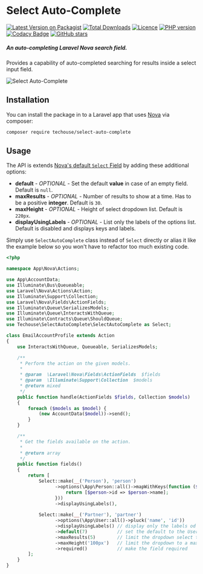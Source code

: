 # Select Auto-Complete

[![Latest Version on Packagist](https://img.shields.io/packagist/v/techouse/select-auto-complete.svg?style=flat)](https://packagist.org/packages/techouse/select-auto-complete)
[![Total Downloads](https://img.shields.io/packagist/dt/techouse/select-auto-complete.svg?style=flat)](https://packagist.org/packages/techouse/select-auto-complete)
[![Licence](https://img.shields.io/packagist/l/techouse/select-auto-complete.svg)](https://packagist.org/packages/techouse/select-auto-complete)
[![PHP version](https://img.shields.io/packagist/php-v/techouse/select-auto-complete/dev-master.svg)](https://packagist.org/packages/techouse/select-auto-complete)
[![Codacy Badge](https://api.codacy.com/project/badge/Grade/341fada481f84c1ca65b6c6890d65c8c)](https://www.codacy.com/manual/techouse/select-auto-complete?utm_source=github.com&amp;utm_medium=referral&amp;utm_content=techouse/select-auto-complete&amp;utm_campaign=Badge_Grade)
[![GitHub stars](https://img.shields.io/github/stars/techouse/select-auto-complete.svg?style=social&label=Star&maxAge=2592000)](https://github.com/techouse/select-auto-complete/stargazers)


##### An auto-completing Laravel Nova search field.

Provides a capability of auto-completed searching for results inside a select input field.

![Select Auto-Complete](./screenshot.png)


## Installation

You can install the package in to a Laravel app that uses [Nova](https://nova.laravel.com) via composer:

```bash
composer require techouse/select-auto-complete
```

## Usage

The API is extends [Nova's default `Select` Field](https://nova.laravel.com/docs/1.0/resources/fields.html#select-field) by adding these additional options:
* __default__ - _OPTIONAL_ - Set the default __value__ in case of an empty field. Default is `null`.
* __maxResults__ - _OPTIONAL_ - Number of results to show at a time. Has to be a positive __integer__. Default is `30`.
* __maxHeight__ - _OPTIONAL_ - Height of select dropdown list. Default is `220px`.
* __displayUsingLabels__ - _OPTIONAL_ - List only the labels of the options list. Default is disabled and displays keys and labels.

Simply use `SelectAutoComplete` class instead of `Select` directly or alias it like the example below so you won't have to refactor too much existing code.

```php
<?php

namespace App\Nova\Actions;

use App\AccountData;
use Illuminate\Bus\Queueable;
use Laravel\Nova\Actions\Action;
use Illuminate\Support\Collection;
use Laravel\Nova\Fields\ActionFields;
use Illuminate\Queue\SerializesModels;
use Illuminate\Queue\InteractsWithQueue;
use Illuminate\Contracts\Queue\ShouldQueue;
use Techouse\SelectAutoComplete\SelectAutoComplete as Select;

class EmailAccountProfile extends Action
{
    use InteractsWithQueue, Queueable, SerializesModels;

    /**
     * Perform the action on the given models.
     *
     * @param  \Laravel\Nova\Fields\ActionFields  $fields
     * @param  \Illuminate\Support\Collection  $models
     * @return mixed
     */
    public function handle(ActionFields $fields, Collection $models)
    {
        foreach ($models as $model) {
            (new AccountData($model))->send();
        }
    }

    /**
     * Get the fields available on the action.
     *
     * @return array
     */
    public function fields()
    {
        return [
            Select::make(__('Person'), 'person')
                  ->options(\App\Person::all()->mapWithKeys(function ($person) {
                      return [$person->id => $person->name];
                  }))
                  ->displayUsingLabels(),
                  
            Select::make(__('Partner'), 'partner')
                  ->options(\App\User::all()->pluck('name', 'id'))
                  ->displayUsingLabels() // display only the labels od the options list
                  ->default(7)           // set the default to the User with the ID 7
                  ->maxResults(5)        // limit the dropdown select to a max of 5 hits
                  ->maxHeight('100px')   // limit the dropdown to a max height of 100px
                  ->required()           // make the field required
        ];
    }
}
```
